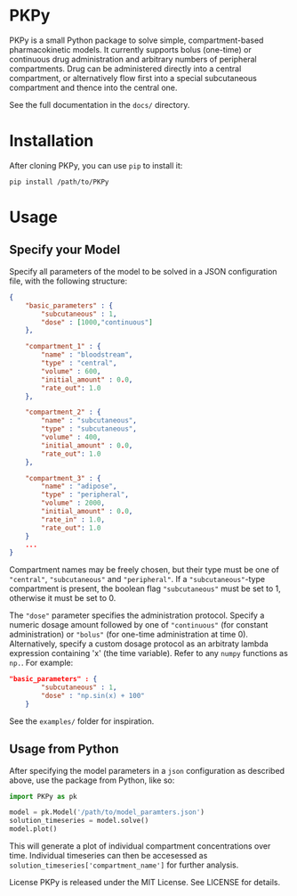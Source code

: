 # PKPy

PKPy is a small Python package to solve simple, compartment-based pharmacokinetic models. It currently supports bolus (one-time) or continuous drug administration and arbitrary numbers of peripheral compartments. Drug can be administered directly into a central compartment, or alternatively flow first into a special subcutaneous compartment and thence into the central one.

See the full documentation in the `docs/` directory.

# Installation
After cloning PKPy, you can use `pip` to install it:

`pip install /path/to/PKPy`

# Usage

## Specify your Model
Specify all parameters of the model to be solved in a JSON configuration file, with the following structure:

```json
{
    "basic_parameters" : {
        "subcutaneous" : 1,
        "dose" : [1000,"continuous"]
    },

    "compartment_1" : {
        "name" : "bloodstream",
        "type" : "central",
        "volume" : 600,
        "initial_amount" : 0.0,
        "rate_out": 1.0
    },

    "compartment_2" : {
        "name" : "subcutaneous",
        "type" : "subcutaneous",
        "volume" : 400,
        "initial_amount" : 0.0,
        "rate_out": 1.0
    },

    "compartment_3" : {
        "name" : "adipose",
        "type" : "peripheral",
        "volume" : 2000,
        "initial_amount" : 0.0,
        "rate_in" : 1.0,
        "rate_out": 1.0
    }
    ...
}
```

Compartment names may be freely chosen, but their type must be one of `"central"`, `"subcutaneous"` and `"peripheral"`. 
If a `"subcutaneous"`-type compartment is present, the boolean flag `"subcutaneous"` must be set to 1, otherwise it must be set to 0.

The `"dose"` parameter specifies the administration protocol. Specify a numeric dosage amount followed by one of `"continuous"` (for constant administration) or `"bolus"` (for one-time administration at time 0). Alternatively, specify a custom dosage protocol as an arbitraty lambda expression containing 'x' (the time variable). Refer to any `numpy` functions as `np.`. For example:

```json
"basic_parameters" : {
        "subcutaneous" : 1,
        "dose" : "np.sin(x) + 100"
    }
```

See the `examples/` folder for inspiration.

## Usage from Python

After specifying the model parameters in a `json` configuration as described above, use the package from Python, like so:

```python
import PKPy as pk

model = pk.Model('/path/to/model_paramters.json')
solution_timeseries = model.solve()
model.plot()
```

This will generate a plot of individual compartment concentrations over time. Individual timeseries can then be accesessed as `solution_timeseries['compartment_name']` for further analysis.

License
PKPy is released under the MIT License. See LICENSE for details.